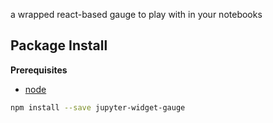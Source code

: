 a wrapped react-based gauge to play with in your notebooks

Package Install
---------------

**Prerequisites**
- [node](http://nodejs.org/)

```bash
npm install --save jupyter-widget-gauge
```
